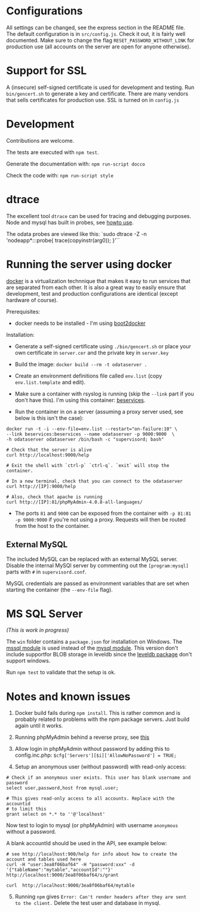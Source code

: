 Configurations
=============

All settings can be changed, see the express section in the README file.
The default configuration is in `src/config.js`. Check it out, it is fairly well
documented. Make sure to change the flag `RESET_PASSWORD_WITHOUT_LINK` for
production use (all accounts on the server are open for anyone otherwise).


Support for SSL
==============

A (insecure) self-signed certificate is used for development and testing. Run
`bin/gencert.sh` to generate a key and certificate. There are many vendors that
sells certificates for production use. SSL is turned on in `config.js`


Development
===========

Contributions are welcome.

The tests are executed with `npm test`.

Generate the documentation with: `npm run-script docco`

Check the code with: `npm run-script style`


dtrace
======

The excellent tool `dtrace` can be used for tracing and debugging purposes.
Node and mysql has built in probes, see [howto use](tests/DTRACE.md).

The odata probes are viewed like this:
`sudo dtrace -Z -n 'nodeapp*:::probe{ trace(copyinstr(arg0)); }'``


Running the server using docker
===============================

[docker](docker.io) is a virtualization technnique that makes it easy to run
services that are separated from each other. It is also a great way to easily
ensure that development, test and production configurations are identical
(except hardware of course).

Prerequisites:

* docker needs to be installed - I'm using [boot2docker](http://boot2docker.io)

Installation:

* Generate a self-signed certificate using `./bin/gencert.sh` or place your own
certificate in `server.cer` and the private key in `server.key`

* Build the image: `docker build --rm -t odataserver .`

* Create an environment definitions file called `env.list`
(copy `env.list.template` and edit).

* Make sure a container with rsyslog is running (skip the `--link` part if you
don't have this). I'm using this container:
[beservices](https://github.com/gizur/beservices).

* Run the container in on a server (assuming a proxy server used, see
below is this isn't the case):

```
docker run -t -i --env-file=env.list --restart="on-failure:10" \
--link beservices:beservices --name odataserver -p 9000:9000  \
-h odataserver odataserver /bin/bash -c "supervisord; bash"

# Check that the server is alive
curl http://localhost:9000/help

# Exit the shell with `ctrl-p` `ctrl-q`. `exit` will stop the container.

# In a new terminal, check that you can connect to the odataserver
curl http://[IP]:9000/help

# Also, check that apache is running
curl http://[IP]:81/phpMyAdmin-4.0.8-all-languages/

```

* The ports `81` and `9000` can be exposed from the container with
`-p 81:81 -p 9000:9000` if you're not using a proxy.
Requests will then be routed from the host to the container.


External MySQL
--------------

The included MySQL can be replaced with an external MySQL server. Disable the
internal MySQl server by commenting out the `[program:mysql]` parts with `#` in
`supervisord.conf`.

MySQL credentials are passed as environment variables that are set when
starting the container (the `--env-file` flag).


MS SQL Server
=============

_(This is work in progress)_

The `win` folder contains a `package.json` for installation on Windows. The
[mssql module](https://www.npmjs.org/package/mssql) is used instead of the
[mysql module](https://www.npmjs.org/package/mysql). This version don't include
supportfor BLOB storage in leveldb since the
[leveldb package](https://www.npmjs.org/package/leveldb) don't support windows.

Run `npm test` to validate that the setup is ok.


Notes and known issues
======================

1. Docker build fails during `npm install`. This is rather common and is
probably related to problems with the npm package servers. Just build again
until it works.

2. Running phpMyAdmin behind a reverse proxy, see
   [this](https://wiki.phpmyadmin.net/pma/Config/PmaAbsoluteUri)

3. Allow login in phpMyAdmin without password by adding this to config.inc.php: `$cfg['Servers'][$i]['AllowNoPassword'] = TRUE;`


4. Setup an anonymous user (without password) with read-only access:

```
# Check if an anonymous user exists. This user has blank username and password
select user,password,host from mysql.user;

# This gives read-only access to all accounts. Replace with the accountid
# to limit this
grant select on *.* to ''@'localhost'
```

Now test to login to mysql (or phpMyAdmin) with username `anonymous`
without a password.

A blank accountId should be used in the API, see example below:

```
# see http://localhost:900/help for info about how to create the account and tables used here
curl -H "user:3ea8f06baf64" -H "password:xxx" -d '{"tableName":"mytable","accountId":""}' http://localhost:9000/3ea8f06baf64/s/grant

curl  http://localhost:9000/3ea8f06baf64/mytable
```

5. Running `npm` gives `Error: Can't render headers after they are sent to the client.`
   Delete the test user and database in mysql.
